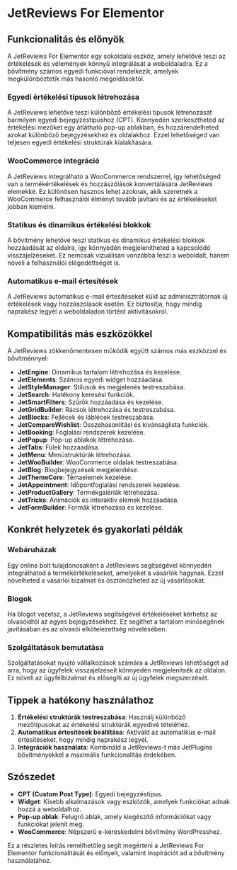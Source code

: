 # JetReviews For Elementor

## Funkcionalitás és előnyök

A JetReviews For Elementor egy sokoldalú eszköz, amely lehetővé teszi az értékelések és vélemények könnyű integrálását a weboldaladra. Ez a bővítmény számos egyedi funkcióval rendelkezik, amelyek megkülönböztetik más hasonló megoldásoktól.

### Egyedi értékelési típusok létrehozása

A JetReviews lehetővé teszi különböző értékelési típusok létrehozását bármilyen egyedi bejegyzéstípushoz (CPT). Könnyedén szerkesztheted az értékelési mezőket egy átlátható pop-up ablakban, és hozzárendelheted azokat különböző bejegyzésekhez és oldalakhoz. Ezzel lehetőséged van teljesen egyedi értékelési struktúrák kialakítására.

### WooCommerce integráció

A JetReviews integrálható a WooCommerce rendszerrel, így lehetőséged van a termékértékelések és hozzászólások konvertálására JetReviews elemekké. Ez különösen hasznos lehet azoknak, akik szeretnék a WooCommerce felhasználói élményt tovább javítani és az értékeléseket jobban kiemelni.

### Statikus és dinamikus értékelési blokkok

A bővítmény lehetővé teszi statikus és dinamikus értékelési blokkok hozzáadását az oldalra, így könnyedén megjelenítheted a kapcsolódó visszajelzéseket. Ez nemcsak vizuálisan vonzóbbá teszi a weboldalt, hanem növeli a felhasználói elégedettséget is.

### Automatikus e-mail értesítések

A JetReviews automatikus e-mail értesítéseket küld az adminisztrátornak új értékelések vagy hozzászólások esetén. Ez biztosítja, hogy mindig naprakész legyél a weboldaladon történt aktivitásokról.

## Kompatibilitás más eszközökkel

A JetReviews zökkenőmentesen működik együtt számos más eszközzel és bővítménnyel:

- **JetEngine**: Dinamikus tartalom létrehozása és kezelése.
- **JetElements**: Számos egyedi widget hozzáadása.
- **JetStyleManager**: Stílusok és megjelenés testreszabása.
- **JetSearch**: Hatékony keresési funkciók.
- **JetSmartFilters**: Szűrők hozzáadása és kezelése.
- **JetGridBuilder**: Rácsok létrehozása és testreszabása.
- **JetBlocks**: Fejlécek és láblécek testreszabása.
- **JetCompareWishlist**: Összehasonlítási és kívánságlista funkciók.
- **JetBooking**: Foglalási rendszerek kezelése.
- **JetPopup**: Pop-up ablakok létrehozása.
- **JetTabs**: Fülek hozzáadása.
- **JetMenu**: Menüstruktúrák létrehozása.
- **JetWooBuilder**: WooCommerce oldalak testreszabása.
- **JetBlog**: Blogbejegyzések megjelenítése.
- **JetThemeCore**: Témaelemek kezelése.
- **JetAppointment**: Időpontfoglalási rendszerek kezelése.
- **JetProductGallery**: Termékgalériák létrehozása.
- **JetTricks**: Animációk és interaktív elemek hozzáadása.
- **JetFormBuilder**: Formák létrehozása és kezelése.

## Konkrét helyzetek és gyakorlati példák

### Webáruházak

Egy online bolt tulajdonosaként a JetReviews segítségével könnyedén integrálhatod a termékértékeléseket, amelyeket a vásárlók hagynak. Ezzel növelheted a vásárlói bizalmat és ösztönözheted az új vásárlásokat.

### Blogok

Ha blogot vezetsz, a JetReviews segítségével értékeléseket kérhetsz az olvasóidtól az egyes bejegyzésekhez. Ez segíthet a tartalom minőségének javításában és az olvasói elkötelezettség növelésében.

### Szolgáltatások bemutatása

Szolgáltatásokat nyújtó vállalkozások számára a JetReviews lehetőséget ad arra, hogy az ügyfelek visszajelzéseit könnyedén megjelenítsék az oldalon. Ez növeli az ügyfélbizalmat és elősegíti az új ügyfelek megszerzését.

## Tippek a hatékony használathoz

1. **Értékelési struktúrák testreszabása**: Használj különböző mezőtípusokat az értékelési struktúrák egyedivé tételéhez.
2. **Automatikus értesítések beállítása**: Aktiváld az automatikus e-mail értesítéseket, hogy mindig naprakész legyél.
3. **Integrációk használata**: Kombináld a JetReviews-t más JetPlugins bővítményekkel a maximális funkcionalitás érdekében.

## Szószedet

- **CPT (Custom Post Type)**: Egyedi bejegyzéstípus.
- **Widget**: Kisebb alkalmazások vagy eszközök, amelyek funkciókat adnak hozzá a weboldalhoz.
- **Pop-up ablak**: Felugró ablak, amely kiegészítő információkat vagy funkciókat jelenít meg.
- **WooCommerce**: Népszerű e-kereskedelmi bővítmény WordPresshez.

Ez a részletes leírás remélhetőleg segít megérteni a JetReviews For Elementor funkcionalitását és előnyeit, valamint inspirációt ad a bővítmény használatához.